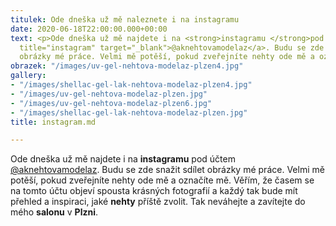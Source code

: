 ```yaml
---
titulek: Ode dneška už mě naleznete i na instagramu
date: 2020-06-18T22:00:00.000+00:00
text: <p>Ode dneška už mě najdete i na <strong>instagramu </strong>pod účtem <a href="https://www.instagram.com/aknehtovamodelaz/"
  title="instagram" target="_blank">@aknehtovamodelaz</a>. Budu se zde snažit sdílet
  obrázky mé práce. Velmi mě potěší, pokud zveřejníte nehty ode mě a označíte mě.</p>
obrazek: "/images/uv-gel-nehtova-modelaz-plzen4.jpg"
gallery:
- "/images/shellac-gel-lak-nehtova-modelaz-plzen4.jpg"
- "/images/uv-gel-nehtova-modelaz-plzen.jpg"
- "/images/uv-gel-nehtova-modelaz-plzen6.jpg"
- "/images/shellac-gel-lak-nehtova-modelaz-plzen.jpg"
title: instagram.md

---
```

Ode dneška už mě najdete i na **instagramu** pod účtem [@aknehtovamodelaz](https://www.instagram.com/aknehtovamodelaz/ "instagram"). Budu se zde snažit sdílet obrázky mé práce. Velmi mě potěší, pokud zveřejníte nehty ode mě a označíte mě. Věřím, že časem se na tomto účtu objeví spousta krásných fotografií a každý tak bude mít přehled a inspiraci, jaké **nehty** příště zvolit. Tak neváhejte a zavítejte do mého **salonu** v **Plzni**.